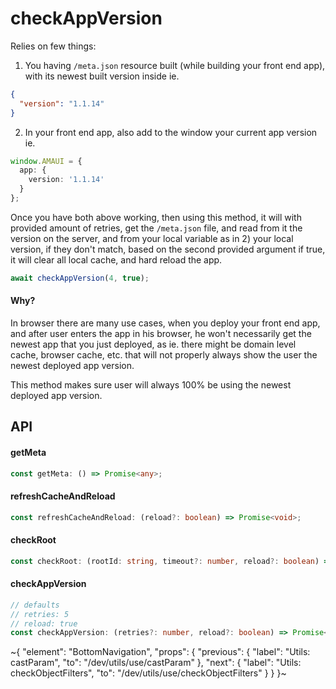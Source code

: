 
# checkAppVersion

Relies on few things:

1) You having `/meta.json` resource built (while building your front end app), with its newest built version inside ie.

```json
{
  "version": "1.1.14"
}
```

2) In your front end app, also add to the window your current app version ie.

```ts
window.AMAUI = {
  app: {
    version: '1.1.14'
  }
};
```

Once you have both above working, then using this method, it will with provided amount of retries, get the `/meta.json` file, and read from it the version on the server, and from your local variable as in 2) your local version, if they don't match, based on the second provided argument if true, it will clear all local cache, and hard reload the app.

```ts
await checkAppVersion(4, true);
```

#### Why?

In browser there are many use cases, when you deploy your front end app, and after user enters the app in his browser, he won't necessarily get the newest app that you just deployed, as ie. there might be domain level cache, browser cache, etc. that will not properly always show the user the newest deployed app version.

This method makes sure user will always 100% be using the newest deployed app version.

## API

#### getMeta

```ts
const getMeta: () => Promise<any>;
```

#### refreshCacheAndReload

```ts
const refreshCacheAndReload: (reload?: boolean) => Promise<void>;
```

#### checkRoot

```ts
const checkRoot: (rootId: string, timeout?: number, reload?: boolean) => Promise<boolean>;
```

#### checkAppVersion

```ts
// defaults
// retries: 5
// reload: true
const checkAppVersion: (retries?: number, reload?: boolean) => Promise<boolean>;
```


~{
  "element": "BottomNavigation",
  "props": {
    "previous": {
      "label": "Utils: castParam",
      "to": "/dev/utils/use/castParam"
    },
    "next": {
      "label": "Utils: checkObjectFilters",
      "to": "/dev/utils/use/checkObjectFilters"
    }
  }
}~
